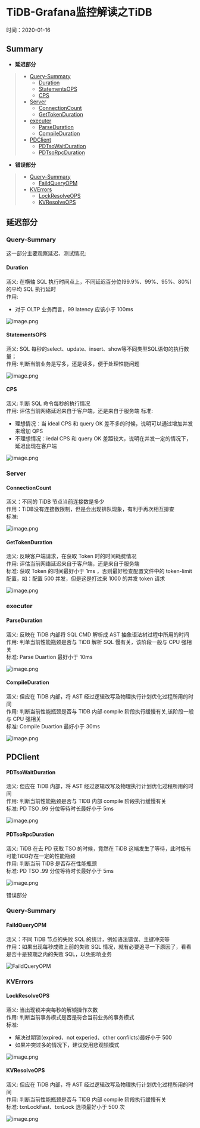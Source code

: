 # TiDB-Grafana监控解读之TiDB
时间：2020-01-16

## Summary  
 - **延迟部分** 
> - [Query-Summary](#Query-Summary)  
>   - [Duration](#Duration) 
>   - [StatementsOPS](#StatementsOPS)  
>   - [CPS](#CPS)  
> - [Server](#Server)
>   - [ConnectionCount](#ConnectionCount)  
>   - [GetTokenDuration](#GetTokenDuration)  
> - [executer](#executer)
>   - [ParseDuration](#ParseDuration)  
>   - [CompileDuration](#ParseDuration)  
> - [PDClient](#PDClient)
>   - [PDTsoWaitDuration](#PDTsoWaitDuration)  
>   - [PDTsoRpcDuration](#PDTsoRpcDuration)  

 - **错误部分**   
> - [Query-Summary](#Query-Summary)  
>     - [FaildQueryOPM](#FaildQueryOPM)  
> - [KVErrors](#KVErrors)
>   - [LockResolveOPS](#LockResolveOPS)  
>   - [KVResolveOPS](#KVResolveOPS)  



## 延迟部分  

### Query-Summary

这一部分主要观察延迟、测试情况;

#### Duration  
涵义: 在横轴 SQL 执行时间点上，不同延迟百分位(99.9%、99%、95%、80%)的平均 SQL 执行延时  
作用:   
  - 对于 OLTP 业务而言，99 latency 应该小于 100ms     

![image.png](./tidb-overview-pic/duration.png)

#### StatementsOPS 
涵义: SQL 每秒的select、update、insert、show等不同类型SQL语句的执行数量；    
作用: 判断当前业务是写多，还是读多，便于处理性能问题  

![image.png](./tidb-overview-pic/duration.png)

#### CPS 
涵义: 判断 SQL 命令每秒的执行情况  
作用: 评估当前网络延迟来自于客户端，还是来自于服务端
标准: 
  - 理想情况：当 ideal CPS 和 query OK 差不多的时候，说明可以通过增加并发来增加 QPS  
  - 不理想情况：iedal CPS 和 query OK 差距较大，说明在并发一定的情况下，延迟出现在客户端    

![image.png](./tidb-overview-pic/cps.png)

### Server

#### ConnectionCount  
涵义：不同的 TiDB 节点当前连接数是多少   
作用：TiDB没有连接数限制，但是会出现排队现象，有利于再次相互排查   
标准: 

![image.png](http://cdn.lifemini.cn/dbblog/20210115/ad385004e7cd41f78ef3af6d462054c5.png)


#### GetTokenDuration

涵义: 反映客户端请求，在获取 Token 时的时间耗费情况  
作用: 评估当前网络延迟来自于客户端，还是来自于服务端  
标准: 获取 Token 的时间最好小于 1ms ，否则最好检查配置文件中的 token-limit 配置，如：配置 500 并发，但是这是打过来 1000 的并发 token 请求    

![image.png](./tidb-overview-pic/get_token_duration.png)


### executer

#### ParseDuration

涵义: 反映在 TiDB 内部将 SQL CMD 解析成 AST 抽象语法树过程中所用的时间     
作用: 判单当前性能瓶颈是否与 TiDB 解析 SQL 慢有关，该阶段一般与 CPU 强相关  
标准: Parse Duartion 最好小于 10ms   

![image.png](./tidb-overview-pic/Parser_duration.png)


#### CompileDuration

涵义: 但应在 TiDB 内部，将 AST 经过逻辑改写及物理执行计划优化过程所用的时间    
作用: 判断当前性能瓶颈是否与 TIDB 内部 compile 阶段执行缓慢有关,该阶段一般与 CPU 强相关  
标准: Compile Duartion 最好小于 30ms       

![image.png](./tidb-overview-pic/compile_duration.png)


## PDClient

#### PDTsoWaitDuration
涵义: 但应在 TiDB 内部，将 AST 经过逻辑改写及物理执行计划优化过程所用的时间    
作用: 判断当前性能瓶颈是否与 TIDB 内部 compile 阶段执行缓慢有关  
标准: PD TSO .99 分位等待时长最好小于 5ms       

![image.png](./tidb-overview-pic/pd_tso_wait_duration.png)

#### PDTsoRpcDuration
涵义: TiDB 在去 PD 获取 TSO 的时候，竟然在 TiDB 这端发生了等待，此时极有可能TiDB存在一定的性能瓶颈    
作用: 判断当前 TiDB 是否存在性能瓶颈  
标准: PD TSO .99 分位等待时长最好小于 5ms       

![image.png](./tidb-overview-pic/pd_tso_rpc_duration.png)




错误部分

### Query-Summary

#### FaildQueryOPM    
涵义：不同 TiDB 节点的失败 SQL 的统计，例如语法错误、主键冲突等     
作用：如果出现每秒成败上前的失败 SQL 情况，就有必要追寻一下原因了，看看是否十是预期之内的失败 SQL，以免影响业务      

![FaildQueryOPM](./tidb-overview-pic/FailedQueryOPM.png)

### KVErrors

#### LockResolveOPS
涵义: 当出现锁冲突每秒的解锁操作次数    
作用: 判断当前事务模式是否是符合当前业务的事务模式  
标准: 
  - 解决过期锁(expired、not experied、other confilcts)最好小于 500  
  - 如果冲突过多的情况下，建议使用悲观锁模式     

![image.png](./tidb-overview-pic/lock_reslove_ops.png)

#### KVResolveOPS
涵义: 但应在 TiDB 内部，将 AST 经过逻辑改写及物理执行计划优化过程所用的时间    
作用: 判断当前性能瓶颈是否与 TIDB 内部 compile 阶段执行缓慢有关  
标准: txnLockFast、txnLock 选项最好小于 500 次       

![image.png](./tidb-overview-pic/kv_backoff_ops.png)

